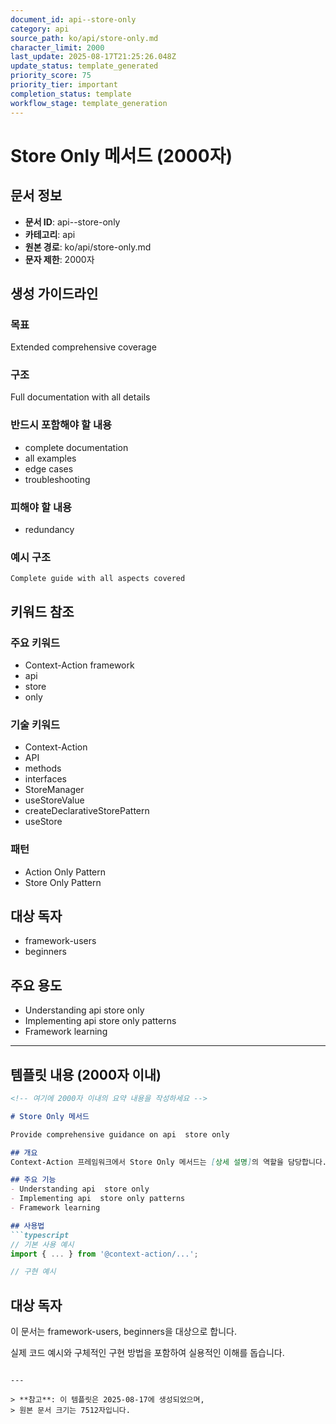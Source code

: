 ```yaml
---
document_id: api--store-only
category: api
source_path: ko/api/store-only.md
character_limit: 2000
last_update: 2025-08-17T21:25:26.048Z
update_status: template_generated
priority_score: 75
priority_tier: important
completion_status: template
workflow_stage: template_generation
---
```


# Store Only 메서드 (2000자)

## 문서 정보
- **문서 ID**: api--store-only
- **카테고리**: api
- **원본 경로**: ko/api/store-only.md
- **문자 제한**: 2000자

## 생성 가이드라인

### 목표
Extended comprehensive coverage

### 구조
Full documentation with all details

### 반드시 포함해야 할 내용
- complete documentation
- all examples
- edge cases
- troubleshooting

### 피해야 할 내용  
- redundancy

### 예시 구조
```
Complete guide with all aspects covered
```

## 키워드 참조

### 주요 키워드
- Context-Action framework
- api
- store
- only

### 기술 키워드
- Context-Action
- API
- methods
- interfaces
- StoreManager
- useStoreValue
- createDeclarativeStorePattern
- useStore

### 패턴
- Action Only Pattern
- Store Only Pattern

## 대상 독자
- framework-users
- beginners

## 주요 용도
- Understanding api  store only
- Implementing api  store only patterns
- Framework learning

---

## 템플릿 내용 (2000자 이내)

```markdown
<!-- 여기에 2000자 이내의 요약 내용을 작성하세요 -->

# Store Only 메서드

Provide comprehensive guidance on api  store only

## 개요
Context-Action 프레임워크에서 Store Only 메서드는 [상세 설명]의 역할을 담당합니다.

## 주요 기능
- Understanding api  store only
- Implementing api  store only patterns
- Framework learning

## 사용법
```typescript
// 기본 사용 예시
import { ... } from '@context-action/...';

// 구현 예시
```

## 대상 독자
이 문서는 framework-users, beginners을 대상으로 합니다.

실제 코드 예시와 구체적인 구현 방법을 포함하여 실용적인 이해를 돕습니다.
```

---

> **참고**: 이 템플릿은 2025-08-17에 생성되었으며, 
> 원본 문서 크기는 7512자입니다.
